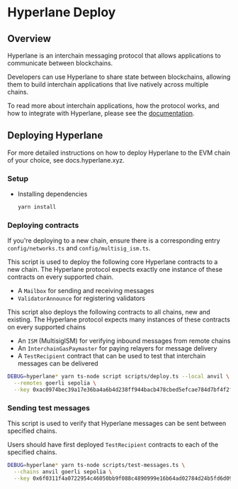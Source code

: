 # Hyperlane Deploy

## Overview

Hyperlane is an interchain messaging protocol that allows applications to communicate between blockchains.

Developers can use Hyperlane to share state between blockchains, allowing them to build interchain applications that live natively across multiple chains.

To read more about interchain applications, how the protocol works, and how to integrate with Hyperlane, please see the [documentation](https://docs.hyperlane.xyz/).

## Deploying Hyperlane

For more detailed instructions on how to deploy Hyperlane to the EVM chain of your choice, see docs.hyperlane.xyz.

### Setup

- Installing dependencies

  ```bash
  yarn install
  ```

### Deploying contracts

If you're deploying to a new chain, ensure there is a corresponding entry `config/networks.ts` and `config/multisig_ism.ts`.

This script is used to deploy the following core Hyperlane contracts to a new chain.
The Hyperlane protocol expects exactly one instance of these contracts on every supported chain.

- A `Mailbox` for sending and receiving messages
- `ValidatorAnnounce` for registering validators

This script also deploys the following contracts to all chains, new and existing.
The Hyperlane protocol expects many instances of these contracts on every supported chains

- An `ISM` (MultisigISM) for verifying inbound messages from remote chains
- An `InterchainGasPaymaster` for paying relayers for message delivery
- A `TestRecipient` contract that can be used to test that interchain messages can be delivered

```bash
DEBUG=hyperlane* yarn ts-node script scripts/deploy.ts --local anvil \
  --remotes goerli sepolia \
  --key 0xac0974bec39a17e36ba4a6b4d238ff944bacb478cbed5efcae784d7bf4f2ff80
```

### Sending test messages

This script is used to verify that Hyperlane messages can be sent between specified chains.

Users should have first deployed `TestRecipient` contracts to each of the specified chains.

```sh
DEBUG=hyperlane* yarn ts-node scripts/test-messages.ts \
  --chains anvil goerli sepolia \
  --key 0x6f0311f4a0722954c46050bb9f088c4890999e16b64ad02784d24b5fd6d09061
```
